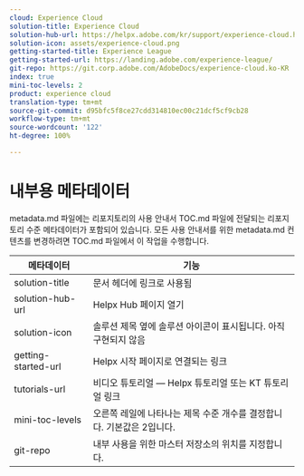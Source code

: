 ```yaml
---
cloud: Experience Cloud
solution-title: Experience Cloud
solution-hub-url: https://helpx.adobe.com/kr/support/experience-cloud.html
solution-icon: assets/experience-cloud.png
getting-started-title: Experience League
getting-started-url: https://landing.adobe.com/experience-league/
git-repo: https://git.corp.adobe.com/AdobeDocs/experience-cloud.ko-KR
index: true
mini-toc-levels: 2
product: experience cloud
translation-type: tm+mt
source-git-commit: d95bfc5f8ce27cdd314810ec00c21dcf5cf9cb28
workflow-type: tm+mt
source-wordcount: '122'
ht-degree: 100%

---
```



# 내부용 메타데이터

metadata.md 파일에는 리포지토리의 사용 안내서 TOC.md 파일에 전달되는 리포지토리 수준 메타데이터가 포함되어 있습니다. 모든 사용 안내서를 위한 metadata.md 컨텐츠를 변경하려면 TOC.md 파일에서 이 작업을 수행합니다.

| 메타데이터 | 기능 |
|--- |--- |
| solution-title | 문서 헤더에 링크로 사용됨 |
| solution-hub-url | Helpx Hub 페이지 열기 |
| solution-icon | 솔루션 제목 옆에 솔루션 아이콘이 표시됩니다. 아직 구현되지 않음 |
| getting-started-url | Helpx 시작 페이지로 연결되는 링크 |
| tutorials-url | 비디오 튜토리얼 — Helpx 튜토리얼 또는 KT 튜토리얼 링크 |
| mini-toc-levels | 오른쪽 레일에 나타나는 제목 수준 개수를 결정합니다. 기본값은 2입니다. |
| git-repo | 내부 사용을 위한 마스터 저장소의 위치를 지정합니다. |
